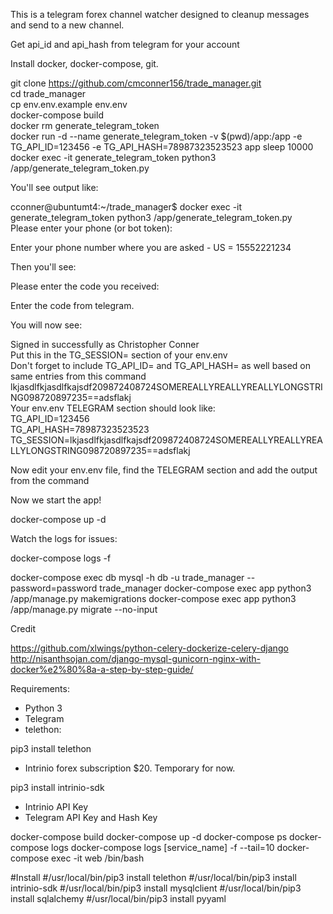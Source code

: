 This is a telegram forex channel watcher designed to cleanup messages and send to a new channel.

Get api_id and api_hash from telegram for your account

Install docker, docker-compose, git.

git clone https://github.com/cmconner156/trade_manager.git  
cd trade_manager  
cp env.env.example env.env  
docker-compose build  
docker rm generate_telegram_token  
docker run -d --name generate_telegram_token -v $(pwd)/app:/app -e TG_API_ID=123456 -e TG_API_HASH=78987323523523 app sleep 10000  
docker exec -it generate_telegram_token python3 /app/generate_telegram_token.py  

You'll see output like:  

cconner@ubuntumt4:~/trade_manager$ docker exec -it generate_telegram_token python3 /app/generate_telegram_token.py  
Please enter your phone (or bot token):  

Enter your phone number where you are asked - US = 15552221234

Then you'll see:

Please enter the code you received:

Enter the code from telegram.

You will now see:  

Signed in successfully as Christopher Conner  
Put this in the TG_SESSION= section of your env.env  
Don't forget to include TG_API_ID= and TG_API_HASH= as well based on same entries from this command  
lkjasdlfkjasdlfkajsdf209872408724SOMEREALLYREALLYREALLYLONGSTRING098720897235==adsflakj  
Your env.env TELEGRAM section should look like:  
TG_API_ID=123456  
TG_API_HASH=78987323523523  
TG_SESSION=lkjasdlfkjasdlfkajsdf209872408724SOMEREALLYREALLYREALLYLONGSTRING098720897235==adsflakj  

Now edit your env.env file, find the TELEGRAM section and add the output from the command

Now we start the app!

docker-compose up -d  

Watch the logs for issues:  

docker-compose logs -f  






docker-compose exec db mysql -h db -u trade_manager --password=password trade_manager
docker-compose exec app python3 /app/manage.py makemigrations
docker-compose exec app python3 /app/manage.py migrate --no-input

Credit

https://github.com/xlwings/python-celery-dockerize-celery-django
http://nisanthsojan.com/django-mysql-gunicorn-nginx-with-docker%e2%80%8a-a-step-by-step-guide/



Requirements:

- Python 3
- Telegram
- telethon:

pip3 install telethon

- Intrinio forex subscription $20.  Temporary for now.

pip3 install intrinio-sdk

- Intrinio API Key
- Telegram API Key and Hash Key


docker-compose build
docker-compose up -d
docker-compose ps
docker-compose logs
docker-compose logs [service_name] -f --tail=10
docker-compose exec -it web /bin/bash


#Install
#/usr/local/bin/pip3 install telethon
#/usr/local/bin/pip3 install intrinio-sdk
#/usr/local/bin/pip3 install mysqlclient
#/usr/local/bin/pip3 install sqlalchemy
#/usr/local/bin/pip3 install pyyaml

